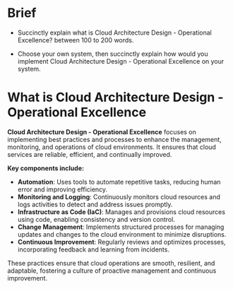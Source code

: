 # Brief

- Succinctly explain what is Cloud Architecture Design - Operational Excellence? between 100 to 200 words.

- Choose your own system, then succinctly explain how would you implement Cloud Architecture Design - Operational Excellence on your system.

# What is Cloud Architecture Design - Operational Excellence

**Cloud Architecture Design - Operational Excellence** focuses on implementing best practices and processes to enhance the management, monitoring, and operations of cloud environments. It ensures that cloud services are reliable, efficient, and continually improved.

**Key components include:**

- **Automation**: Uses tools to automate repetitive tasks, reducing human error and improving efficiency.
- **Monitoring and Logging**: Continuously monitors cloud resources and logs activities to detect and address issues promptly.
- **Infrastructure as Code (IaC)**: Manages and provisions cloud resources using code, enabling consistency and version control.
- **Change Management**: Implements structured processes for managing updates and changes to the cloud environment to minimize disruptions.
- **Continuous Improvement**: Regularly reviews and optimizes processes, incorporating feedback and learning from incidents.

These practices ensure that cloud operations are smooth, resilient, and adaptable, fostering a culture of proactive management and continuous improvement.